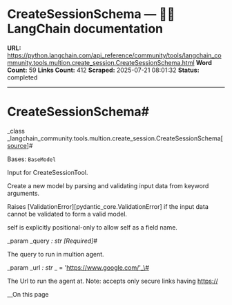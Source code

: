 # CreateSessionSchema — 🦜🔗 LangChain  documentation

**URL:** https://python.langchain.com/api_reference/community/tools/langchain_community.tools.multion.create_session.CreateSessionSchema.html
**Word Count:** 59
**Links Count:** 412
**Scraped:** 2025-07-21 08:01:32
**Status:** completed

---

# CreateSessionSchema\#

_class _langchain\_community.tools.multion.create\_session.CreateSessionSchema[\[source\]](https://python.langchain.com/api_reference/_modules/langchain_community/tools/multion/create_session.html#CreateSessionSchema)\#     

Bases: `BaseModel`

Input for CreateSessionTool.

Create a new model by parsing and validating input data from keyword arguments.

Raises \[ValidationError\]\[pydantic\_core.ValidationError\] if the input data cannot be validated to form a valid model.

self is explicitly positional-only to allow self as a field name.

_param _query _: str_ _\[Required\]_\#     

The query to run in multion agent.

_param _url _: str_ _ = 'https://www.google.com/'_\#     

The Url to run the agent at. Note: accepts only secure links having <https://>

__On this page